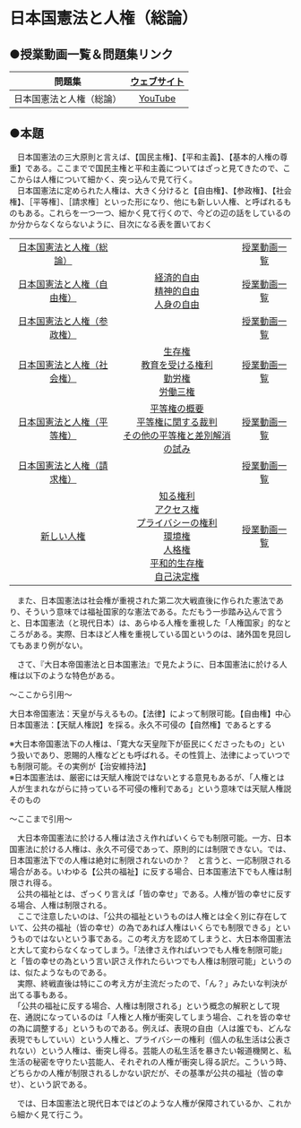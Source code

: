 # 日本国憲法と人権（総論）  
  
## ●授業動画一覧＆問題集リンク
|問題集|[ウェブサイト](https://teacheramesaka.github.io/hsworkbookcivics/tag/pol02_04/)|
|:----:|:----:|
|日本国憲法と人権（総論）|[YouTube](https://youtu.be/kzaUc1eAp5c)|

## ●本題
　日本国憲法の三大原則と言えば、【国民主権】、【平和主義】、【基本的人権の尊重】である。ここまでで国民主権と平和主義についてはざっと見てきたので、ここからは人権について細かく、突っ込んで見て行く。  
　日本国憲法に定められた人権は、大きく分けると【自由権】、【参政権】、【社会権】、［平等権］、［請求権］といった形になり、他にも新しい人権、と呼ばれるものもある。これらを一つ一つ、細かく見て行くので、今どの辺の話をしているのか分からなくならないように、目次になる表を置いておく  
  
||||
|:----:|:----:|:----:|
|[日本国憲法と人権（総論）](02_04.md)||[授業動画一覧](LIST.md#日本国憲法と人権総論)|
|[日本国憲法と人権（自由権）](02_05.md)|[経済的自由](02_05.md#●経済的自由)<br>[精神的自由](02_05.md#●精神的自由)<br>[人身の自由](02_05.md#●人身の自由)|[授業動画一覧](LIST.md#日本国憲法と人権自由権)|
|[日本国憲法と人権（参政権）](02_06.md)||[授業動画一覧](LIST.md#日本国憲法と人権参政権)|
|[日本国憲法と人権（社会権）](02_07.md)|[生存権](02_07.md#●生存権)<br>[教育を受ける権利](02_07.md#●教育を受ける権利)<br>[勤労権](02_07.md#●勤労権)<br>[労働三権](02_07.md#●労働三権)|[授業動画一覧](LIST.md#日本国憲法と人権社会権)|
|[日本国憲法と人権（平等権）](02_08.md)|[平等権の概要](02_08.md#●平等権の概要)<br>[平等権に関する裁判](02_08.md#●平等権に関する裁判)<br>[その他の平等権と差別解消の試み](02_08.md#●その他の平等権と差別解消の試み)|[授業動画一覧](LIST.md#日本国憲法と人権平等権)|
|[日本国憲法と人権（請求権）](02_09.md)||[授業動画一覧](LIST.md#日本国憲法と人権請求権)|
|[新しい人権](02_10.md)|[知る権利](02_10.md#●知る権利)<br>[アクセス権](02_10.md#●アクセス権)<br>[プライバシーの権利](02_10.md#●プライバシーの権利)<br>[環境権](02_10.md#●環境権)<br>[人格権](02_10.md#●人格権)<br>[平和的生存権](02_10.md#●平和的生存権)<br>[自己決定権](02_10.md#●自己決定権)|[授業動画一覧](LIST.md#新しい人権)|
  
  
  
　また、日本国憲法は社会権が重視された第二次大戦直後に作られた憲法であり、そういう意味では福祉国家的な憲法である。ただもう一歩踏み込んで言うと、日本国憲法（と現代日本）は、あらゆる人権を重視した「人権国家」的なところがある。実際、日本ほど人権を重視している国というのは、諸外国を見回してもあまり例がない。  
  
　さて、『大日本帝国憲法と日本国憲法』で見たように、日本国憲法に於ける人権は以下のような特色がある。  
  
～ここから引用～  
  
大日本帝国憲法：天皇が与えるもの。【法律】によって制限可能。【自由権】中心  
日本国憲法：【天賦人権説】を採る。永久不可侵の【自然権】であるとする  
  
※大日本帝国憲法下の人権は、「寛大な天皇陛下が臣民にくださったもの」という扱いであり、恩賜的人権などとも呼ばれる。その性質上、法律によっていつでも制限可能。その実例が【治安維持法】  
※日本国憲法は、厳密には天賦人権説ではないとする意見もあるが、「人権とは人が生まれながらに持っている不可侵の権利である」という意味では天賦人権説そのもの  
  
～ここまで引用～  
  
　大日本帝国憲法に於ける人権は法さえ作ればいくらでも制限可能。一方、日本国憲法に於ける人権は、永久不可侵であって、原則的には制限できない。では、日本国憲法下での人権は絶対に制限されないのか？　と言うと、一応制限される場合がある。いわゆる【公共の福祉】に反する場合、日本国憲法下でも人権は制限され得る。  
　公共の福祉とは、ざっくり言えば「皆の幸せ」である。人権が皆の幸せに反する場合、人権は制限される。  
　ここで注意したいのは、「公共の福祉というものは人権とは全く別に存在していて、公共の福祉（皆の幸せ）の為であれば人権はいくらでも制限できる」というものではないという事である。この考え方を認めてしまうと、大日本帝国憲法と大して変わらなくなってしまう。「法律さえ作ればいつでも人権を制限可能」と「皆の幸せの為という言い訳さえ作れたらいつでも人権は制限可能」というのは、似たようなものである。  
　実際、終戦直後は特にこの考え方が主流だったので、「ん？」みたいな判決が出てる事もある。  
　「公共の福祉に反する場合、人権は制限される」という概念の解釈として現在、通説になっているのは「人権と人権が衝突してしまう場合、これを皆の幸せの為に調整する」というものである。例えば、表現の自由（人は誰でも、どんな表現でもしていい）という人権と、プライバシーの権利（個人の私生活は公表されない）という人権は、衝突し得る。芸能人の私生活を暴きたい報道機関と、私生活の秘密を守りたい芸能人、それぞれの人権が衝突し得る訳だ。こういう時、どちらかの人権が制限されるしかない訳だが、その基準が公共の福祉（皆の幸せ）、という訳である。  
  
　では、日本国憲法と現代日本ではどのような人権が保障されているか、これから細かく見て行こう。  
  